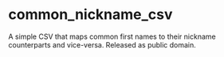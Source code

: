 common_nickname_csv
===================

A simple CSV that maps common first names to their nickname counterparts and vice-versa.  Released as public domain.